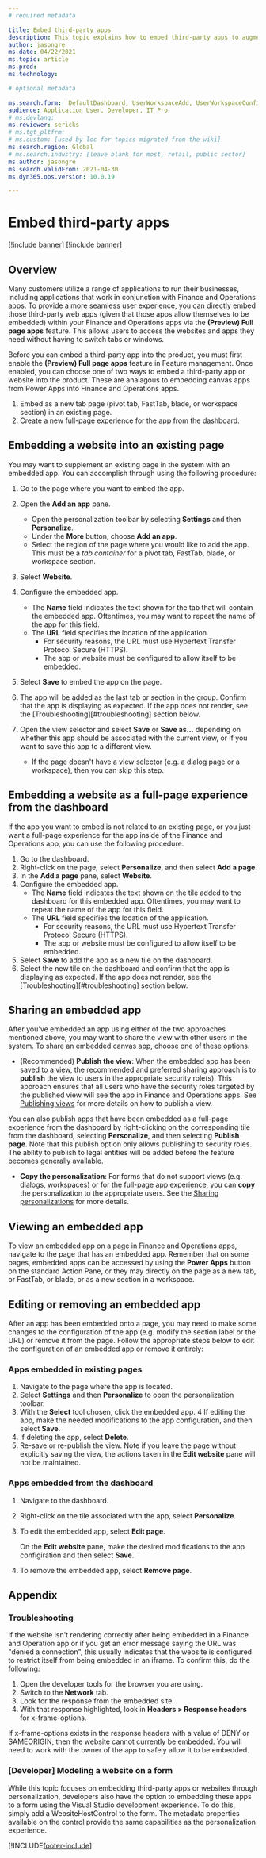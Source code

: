 ```yaml
---
# required metadata

title: Embed third-party apps 
description: This topic explains how to embed third-party apps to augment the product's functionality.
author: jasongre
ms.date: 04/22/2021
ms.topic: article
ms.prod: 
ms.technology: 

# optional metadata

ms.search.form:  DefaultDashboard, UserWorkspaceAdd, UserWorkspaceConfigureWebsite
audience: Application User, Developer, IT Pro
# ms.devlang: 
ms.reviewer: sericks
# ms.tgt_pltfrm: 
# ms.custom: [used by loc for topics migrated from the wiki]
ms.search.region: Global
# ms.search.industry: [leave blank for most, retail, public sector]
ms.author: jasongre
ms.search.validFrom: 2021-04-30
ms.dyn365.ops.version: 10.0.19

---
```


# Embed third-party apps

[!include [banner](../includes/banner.md)]
[!include [banner](../includes/preview-banner.md)]

## Overview 

Many customers utilize a range of applications to run their businesses, including applications that work in conjunction with Finance and Operations apps. To provide a more seamless user experience, you can directly embed those third-party web apps (given that those apps allow themselves to be embedded) within your Finance and Operations apps via the **(Preview) Full page apps** feature. This allows users to access the websites and apps they need without having to switch tabs or windows. 

Before you can embed a third-party app into the product, you must first enable the **(Preview) Full page apps** feature in Feature management. Once enabled, you can choose one of two ways to embed a third-party app or website into the product. These are analagous to embedding canvas apps from Power Apps into Finance and Operations apps.

1. Embed as a new tab page (pivot tab, FastTab, blade, or workspace section) in an existing page. 
2. Create a new full-page experience for the app from the dashboard.

## Embedding a website into an existing page

You may want to supplement an existing page in the system with an embedded app. You can accomplish through using the following procedure:
 
1.  Go to the page where you want to embed the app. 

2.  Open the **Add an app** pane.
    - Open the personalization toolbar by selecting **Settings** and then **Personalize**.  
    - Under the **More** button, choose **Add an app**.  
    - Select the region of the page where you would like to add the app. This must be a *tab container* for a pivot tab, FastTab, blade, or workspace section. 

3.  Select **Website**. 

4.  Configure the embedded app.
    - The **Name** field indicates the text shown for the tab that will contain the embedded app. Oftentimes, you may want to repeat the name of the app for this field.
    - The **URL** field specifies the location of the application.
        -  For security reasons, the URL must use Hypertext Transfer Protocol Secure (HTTPS).
        -  The app or website must be configured to allow itself to be embedded. 

5.  Select **Save** to embed the app on the page. 
6.  The app will be added as the last tab or section in the group. Confirm that the app is displaying as expected. If the app does not render, see the [Troubleshooting][#troubleshooting] section below. 
    
7.  Open the view selector and select **Save** or **Save as...** depending on whether this app should be associated with the current view, or if you want to save this app to a different view.  
    -  If the page doesn't have a view selector (e.g. a dialog page or a workspace), then you can skip this step. 

## Embedding a website as a full-page experience from the dashboard

If the app you want to embed is not related to an existing page, or you just want a full-page experience for the app inside of the Finance and Operations app, you can use the  following procedure. 

1.  Go to the dashboard.
2.  Right-click on the page, select **Personalize**, and then select **Add a page**. 
3.  In the **Add a page** pane, select **Website**.
4.  Configure the embedded app.
    - The **Name** field indicates the text shown on the tile added to the dashboard for this embedded app. Oftentimes, you may want to repeat the name of the app for this field.
    - The **URL** field specifies the location of the application.
        -  For security reasons, the URL must use Hypertext Transfer Protocol Secure (HTTPS).
        -  The app or website must be configured to allow itself to be embedded. 
5.  Select **Save** to add the app as a new tile on the dashboard. 
6.  Select the new tile on the dashboard and confirm that the app is displaying as expected. If the app does not render, see the [Troubleshooting][#troubleshooting] section below.

## Sharing an embedded app

After you've embedded an app using either of the two approaches mentioned above, you may want to share the view with other users in the system. To share an embedded canvas app, choose one of these options.

- (Recommended) **Publish the view**: When the embedded app has been saved to a view, the recommended and preferred sharing approach is to **publish** the view to users in the appropriate security role(s). This approach ensures that all users who have the security roles targeted by the published view will see the app in Finance and Operations apps. See [Publishing views](saved-views.md#publishing-views) for more details on how to publish a view.

 You can also publish apps that have been embedded as a full-page experience from the dashboard by right-clicking on the corresponding tile from the dashboard, selecting **Personalize**, and then selecting **Publish page**. Note that this publish option only allows publishing to security roles. The ability to publish to legal entities will be added before the feature becomes generally available.  

- **Copy the personalization**: For forms that do not support views (e.g. dialogs, workspaces) or for the full-page app experience, you can **copy** the personalization to the appropriate users. See the [Sharing personalizations](personalize-user-experience.md#sharing-personalizations) for more details. 

## Viewing an embedded app

To view an embedded app on a page in Finance and Operations apps, navigate to the page that has an embedded app. Remember that on some pages, embedded apps can be accessed by using the **Power Apps** button on the standard Action Pane, or they may directly on the page as a new tab, or FastTab, or blade, or as a new section in a workspace. 

## Editing or removing an embedded app

After an app has been embedded onto a page, you may need to make some changes to the configuration of the app (e.g. modify the section label or the URL) or remove it from the page. Follow the appropriate steps below to edit the configuration of an embedded app or remove it entirely:

### Apps embedded in existing pages
1. Navigate to the page where the app is located.
2. Select **Settings** and then **Personalize** to open the personalization toolbar. 
3. With the **Select** tool chosen, click the embedded app. 
4  If editing the app, make the needed modifications to the app configuration, and then select **Save**.
5. If deleting the app, select **Delete**.
6. Re-save or re-publish the view. Note if you leave the page without explicitly saving the view, the actions taken in the **Edit website** pane will not be maintained.  

### Apps embedded from the dashboard
1. Navigate to the dashboard.
2. Right-click on the tile associated with the app, select **Personalize**.
3. To edit the embedded app, select **Edit page**. 
   
   On the **Edit website** pane, make the desired modifications to the app configiration and then select **Save**.
   
5. To remove the embedded app, select **Remove page**.

## Appendix

### Troubleshooting

If the website isn't rendering correctly after being embedded in a Finance and Operation app or if you get an error message saying the URL was "denied a connection", this usually indicates that the website is configured to restrict itself from being embedded in an iframe. To confirm this, do the following: 

1. Open the developer tools for the browser you are using. 
2. Switch to the **Network** tab.
3. Look for the response from the embedded site. 
4. With that response highlighted, look in **Headers > Response headers** for x-frame-options. 

If x-frame-options exists in the response headers with a value of DENY or SAMEORIGIN, then the website cannot currently be embedded. You will need to work with the owner of the app to safely allow it to be embedded.  

### [Developer] Modeling a website on a form
While this topic focuses on embedding third-party apps or websites through personalization, developers also have the option to embedding these apps to a form using the Visual Studio development experience. To do this, simply add a WebsiteHostControl to the form. The metadata properties available on the control provide the same capabilities as the personalization experience.


[!INCLUDE[footer-include](../../../includes/footer-banner.md)]

